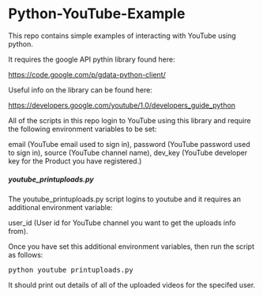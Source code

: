 Python-YouTube-Example
=======================

This repo contains simple examples of interacting with YouTube using python.

It requires the google API pythin library found here:

https://code.google.com/p/gdata-python-client/

Useful info on the library can be found here:

https://developers.google.com/youtube/1.0/developers_guide_python

All of the scripts in this repo login to YouTube using this library and require the following environment variables to be set:

email (YouTube email used to sign in),
password (YouTube password used to sign in),
source (YouTube channel name),
dev_key (YouTube developer key for the Product you have registered.)


##### youtube_printuploads.py

The youtube_printuploads.py script logins to youtube and it requires an additional environment variable:

user_id (User id for YouTube channel you want to get the uploads info from).

Once you have set this additional environment variables, then run the script as follows:

<pre>
python youtube_printuploads.py
</pre>

It should print out details of all of the uploaded videos for the specifed user.
